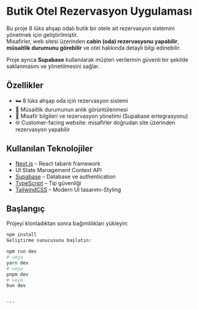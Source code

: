 # Butik Otel Rezervasyon Uygulaması

Bu proje 8 lüks ahşap odalı butik bir otele ait rezervasyon sistemini yönetmek için geliştirilmiştir.  
Misafirler, web sitesi üzerinden **cabin (oda) rezervasyonu yapabilir**, **müsaitlik durumunu görebilir** ve otel hakkında detaylı bilgi edinebilir.

Proje ayrıca **Supabase** kullanılarak müşteri verilerinin güvenli bir şekilde saklanmasını ve yönetilmesini sağlar.

## Özellikler

- 🛏️ 8 lüks ahşap oda için rezervasyon sistemi
- 📅 Müsaitlik durumunun anlık görüntülenmesi
- 👤 Misafir bilgileri ve rezervasyon yönetimi (Supabase entegrasyonu)
- 🌐 Customer-facing website: misafirler doğrudan site üzerinden rezervasyon yapabilir

## Kullanılan Teknolojiler

- [Next.js](https://nextjs.org) – React tabanlı framework
- UI State Management Context API
- [Supabase](https://supabase.com) – Database ve authentication
- [TypeScript](https://www.typescriptlang.org) – Tip güvenliği
- [TailwindCSS](https://tailwindcss.com) – Modern UI tasarımı-Styling

## Başlangıç

Projeyi klonladıktan sonra bağımlılıkları yükleyin:

```bash
npm install
Geliştirme sunucusunu başlatın:

npm run dev
# veya
yarn dev
# veya
pnpm dev
# veya
bun dev


---
```
